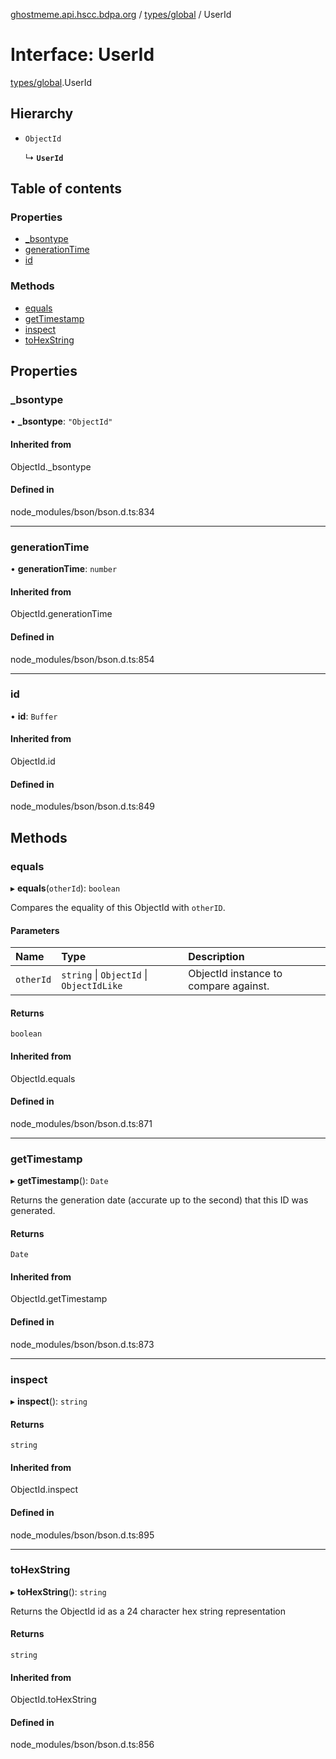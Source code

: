 [ghostmeme.api.hscc.bdpa.org](../README.md) / [types/global](../modules/types_global.md) / UserId

# Interface: UserId

[types/global](../modules/types_global.md).UserId

## Hierarchy

- `ObjectId`

  ↳ **`UserId`**

## Table of contents

### Properties

- [\_bsontype](types_global.UserId.md#_bsontype)
- [generationTime](types_global.UserId.md#generationtime)
- [id](types_global.UserId.md#id)

### Methods

- [equals](types_global.UserId.md#equals)
- [getTimestamp](types_global.UserId.md#gettimestamp)
- [inspect](types_global.UserId.md#inspect)
- [toHexString](types_global.UserId.md#tohexstring)

## Properties

### \_bsontype

• **\_bsontype**: ``"ObjectId"``

#### Inherited from

ObjectId.\_bsontype

#### Defined in

node_modules/bson/bson.d.ts:834

___

### generationTime

• **generationTime**: `number`

#### Inherited from

ObjectId.generationTime

#### Defined in

node_modules/bson/bson.d.ts:854

___

### id

• **id**: `Buffer`

#### Inherited from

ObjectId.id

#### Defined in

node_modules/bson/bson.d.ts:849

## Methods

### equals

▸ **equals**(`otherId`): `boolean`

Compares the equality of this ObjectId with `otherID`.

#### Parameters

| Name | Type | Description |
| :------ | :------ | :------ |
| `otherId` | `string` \| `ObjectId` \| `ObjectIdLike` | ObjectId instance to compare against. |

#### Returns

`boolean`

#### Inherited from

ObjectId.equals

#### Defined in

node_modules/bson/bson.d.ts:871

___

### getTimestamp

▸ **getTimestamp**(): `Date`

Returns the generation date (accurate up to the second) that this ID was generated.

#### Returns

`Date`

#### Inherited from

ObjectId.getTimestamp

#### Defined in

node_modules/bson/bson.d.ts:873

___

### inspect

▸ **inspect**(): `string`

#### Returns

`string`

#### Inherited from

ObjectId.inspect

#### Defined in

node_modules/bson/bson.d.ts:895

___

### toHexString

▸ **toHexString**(): `string`

Returns the ObjectId id as a 24 character hex string representation

#### Returns

`string`

#### Inherited from

ObjectId.toHexString

#### Defined in

node_modules/bson/bson.d.ts:856
